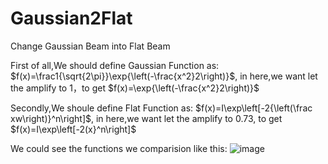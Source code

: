 # Gaussian2Flat
Change  Gaussian Beam  into Flat Beam 

First of all,We should define Gaussian Function as: $f(x)=\frac1{\sqrt{2\pi}}\exp{\left(-\frac{x^2}2\right)}$, in here,we want let the amplify to 1，to get $f(x)=\exp{\left(-\frac{x^2}2\right)}$

Secondly,We shoule define Flat Function as: $f(x)=I\exp\left[-2{\left(\frac xw\right)}^n\right]$, in here,we want let the amplify to 0.73, to get  $f(x)=I\exp\left[-2(x}^n\right]$

We could see the functions we comparision like this:
![image](https://github.com/BruceZhe/Gaussian2Flat/assets/43168536/9cc906bd-a161-4064-835f-f38384852ca2)


